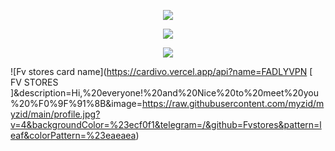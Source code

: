<p align="center">  
    <img src="https://user-images.githubusercontent.com/76937659/153705486-44e6c1b2-74fa-4d44-be1c-36c8fdb83331.gif"/>  
</p> 
<p align="center">
<img src="https://readme-typing-svg.herokuapp.com?color=%2336BCF7&center=true&vCenter=true&lines=FN+PROJECT" />
</p>
<p align="center">  
    <img src="https://user-images.githubusercontent.com/76937659/153705486-44e6c1b2-74fa-4d44-be1c-36c8fdb83331.gif"/>  
</p> 

![Fv stores card name](https://cardivo.vercel.app/api?name=FADLYVPN [ FV STORES ]&description=Hi,%20everyone!%20and%20Nice%20to%20meet%20you%20%F0%9F%91%8B&image=https://raw.githubusercontent.com/myzid/myzid/main/profile.jpg?v=4&backgroundColor=%23ecf0f1&telegram=/&github=Fvstores&pattern=leaf&colorPattern=%23eaeaea)

